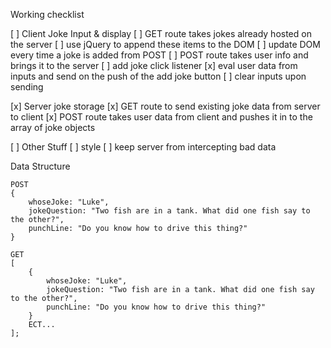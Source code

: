 Working checklist

[ ] Client Joke Input & display
    [ ] GET route takes jokes already hosted on the server
        [ ] use jQuery to append these items to the DOM
        [ ] update DOM every time a joke is added from POST
    [ ] POST route takes user info and brings it to the server
        [ ] add joke click listener 
        [x] eval user data from inputs and send on the push of the add joke button
        [ ] clear inputs upon sending

[x] Server joke storage 
    [x] GET route to send existing joke data from server to client
    [x] POST route takes user data from client and pushes it in to the array of joke objects

[ ] Other Stuff
    [ ] style
    [ ] keep server from intercepting bad data

Data Structure

    POST
    {
        whoseJoke: "Luke",
        jokeQuestion: "Two fish are in a tank. What did one fish say to the other?",
        punchLine: "Do you know how to drive this thing?"
    }

    GET
    [
        {
            whoseJoke: "Luke",
            jokeQuestion: "Two fish are in a tank. What did one fish say to the other?",
            punchLine: "Do you know how to drive this thing?"
        }
        ECT...
    ];